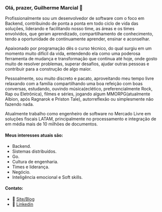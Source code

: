 ### Olá, prazer, Guilherme Marcial 🤝

Profissionalmente sou um desenvolvedor de software com o foco em Backend, contribuindo de ponta a ponta em todo ciclo de vida das soluções, liderando e facilitando nosso time, as áreas e os times envolvidos, que geram aprendizado, compartilhamento de conhecimento, tendo a oportunidade de continuamente aprender, ensinar e aconselhar.

Apaixonado por programação dês o curso técnico, do qual surgiu em um momento muito difícil da vida, entendendo ela como uma poderosa ferramenta de mudança e transformação que continua até hoje, onde gosto muito de resolver problemas, superar desafios, ajudar outras pessoas e contribuir para a construção de algo maior.

Pessoalmente, sou muito discreto e pacato, aproveitando meu tempo livre relaxando com a família compartilhando uma boa refeição com boas conversas, estudando, ouvindo música(eclético, preferencialmente Rock, Rap ou Eletrônica), filmes e séries, jogando algum MMORPG(atualmente Albion, após Ragnarok e Priston Tale), autorreflexão ou simplesmente não fazendo nada.

Atualmente trabalho como engenheiro de software no Mercado Livre em soluções fiscais LATAM, principalmente no processamento e integração de em média mais de 10 milhões de documentos. 

#### Meus interesses atuais são:
- Backend.
- Sistemas distribuídos.
- Go.
- Cultura de engenharia.
- Times e liderança.
- Negócio.
- Inteligência emocional e Soft skills.

#### Contato:
* 🐉 [Site/Blog](https://www.gmarcial.com)
* 🤝 [Linkedin](https://www.linkedin.com/in/guilherme-felipe-ferreira-marcial-0048a9125)
